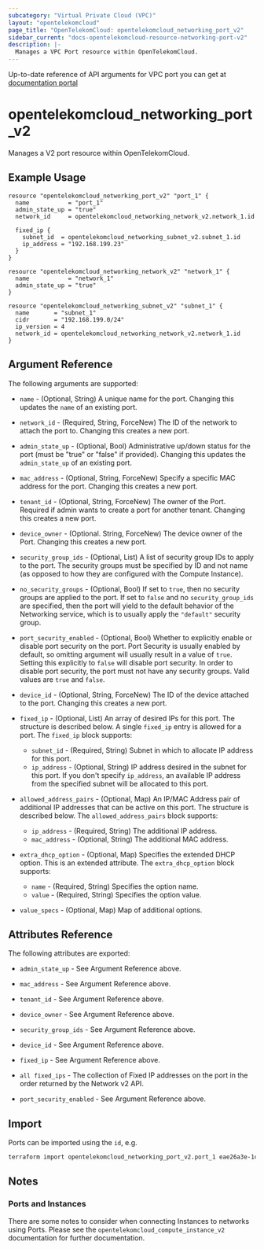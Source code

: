 ```yaml
---
subcategory: "Virtual Private Cloud (VPC)"
layout: "opentelekomcloud"
page_title: "OpenTelekomCloud: opentelekomcloud_networking_port_v2"
sidebar_current: "docs-opentelekomcloud-resource-networking-port-v2"
description: |-
  Manages a VPC Port resource within OpenTelekomCloud.
---
```


Up-to-date reference of API arguments for VPC port you can get at
[documentation portal](https://docs.otc.t-systems.com/virtual-private-cloud/api-ref/native_openstack_neutron_apis_v2.0/port)

# opentelekomcloud_networking_port_v2

Manages a V2 port resource within OpenTelekomCloud.

## Example Usage

```hcl
resource "opentelekomcloud_networking_port_v2" "port_1" {
  name           = "port_1"
  admin_state_up = "true"
  network_id     = opentelekomcloud_networking_network_v2.network_1.id

  fixed_ip {
    subnet_id  = opentelekomcloud_networking_subnet_v2.subnet_1.id
    ip_address = "192.168.199.23"
  }
}

resource "opentelekomcloud_networking_network_v2" "network_1" {
  name           = "network_1"
  admin_state_up = "true"
}

resource "opentelekomcloud_networking_subnet_v2" "subnet_1" {
  name       = "subnet_1"
  cidr       = "192.168.199.0/24"
  ip_version = 4
  network_id = opentelekomcloud_networking_network_v2.network_1.id
}
```

## Argument Reference

The following arguments are supported:

* `name` - (Optional, String) A unique name for the port. Changing this
  updates the `name` of an existing port.

* `network_id` - (Required, String, ForceNew) The ID of the network to attach the port to. Changing
  this creates a new port.

* `admin_state_up` - (Optional, Bool) Administrative up/down status for the port
  (must be "true" or "false" if provided). Changing this updates the
  `admin_state_up` of an existing port.

* `mac_address` - (Optional, String, ForceNew) Specify a specific MAC address for the port. Changing
  this creates a new port.

* `tenant_id` - (Optional, String, ForceNew) The owner of the Port. Required if admin wants
  to create a port for another tenant. Changing this creates a new port.

* `device_owner` - (Optional. String, ForceNew) The device owner of the Port. Changing this creates
  a new port.

* `security_group_ids` - (Optional, List) A list of security group IDs to apply to the
  port. The security groups must be specified by ID and not name (as opposed
  to how they are configured with the Compute Instance).

* `no_security_groups` - (Optional, Bool) If set to `true`, then no security groups
  are applied to the port. If set to `false` and no `security_group_ids` are specified,
  then the port will yield to the default behavior of the Networking service,
  which is to usually apply the `"default"` security group.

* `port_security_enabled` - (Optional, Bool) Whether to explicitly enable or disable
  port security on the port. Port Security is usually enabled by default, so
  omitting argument will usually result in a value of `true`. Setting this
  explicitly to `false` will disable port security. In order to disable port
  security, the port must not have any security groups. Valid values are `true`
  and `false`.

* `device_id` - (Optional, String, ForceNew) The ID of the device attached to the port. Changing this
  creates a new port.

* `fixed_ip` - (Optional, List) An array of desired IPs for this port. The structure is
  described below. A single `fixed_ip` entry is allowed for a port.
  The `fixed_ip` block supports:
  * `subnet_id` - (Required, String) Subnet in which to allocate IP address for
    this port.
  * `ip_address` - (Optional, String) IP address desired in the subnet for this port. If
    you don't specify `ip_address`, an available IP address from the specified
    subnet will be allocated to this port.

* `allowed_address_pairs` - (Optional, Map) An IP/MAC Address pair of additional IP
  addresses that can be active on this port. The structure is described below.
  The `allowed_address_pairs` block supports:
  * `ip_address` - (Required, String) The additional IP address.
  * `mac_address` - (Optional, String) The additional MAC address.

* `extra_dhcp_option` - (Optional, Map) Specifies the extended DHCP option. This is an extended attribute.
  The `extra_dhcp_option` block supports:
  * `name` - (Required, String) Specifies the option name.
  * `value` - (Required, String) Specifies the option value.

* `value_specs` - (Optional, Map) Map of additional options.


## Attributes Reference

The following attributes are exported:

* `admin_state_up` - See Argument Reference above.

* `mac_address` - See Argument Reference above.

* `tenant_id` - See Argument Reference above.

* `device_owner` - See Argument Reference above.

* `security_group_ids` - See Argument Reference above.

* `device_id` - See Argument Reference above.

* `fixed_ip` - See Argument Reference above.

* `all fixed_ips` - The collection of Fixed IP addresses on the port in the order returned by the Network v2 API.

* `port_security_enabled` - See Argument Reference above.

## Import

Ports can be imported using the `id`, e.g.

```sh
terraform import opentelekomcloud_networking_port_v2.port_1 eae26a3e-1c33-4cc1-9c31-0cd729c438a1
```

## Notes

### Ports and Instances

There are some notes to consider when connecting Instances to networks using
Ports. Please see the `opentelekomcloud_compute_instance_v2` documentation for further
documentation.
